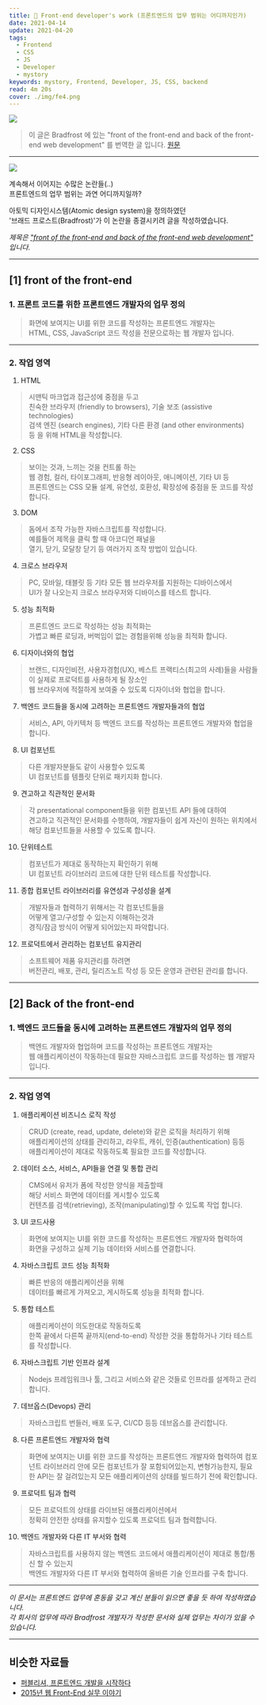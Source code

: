 ```yaml
---
title: 🌿 Front-end developer's work (프론트엔드의 업무 범위는 어디까지인가)
date: 2021-04-14
update: 2021-04-20
tags:
  - Frontend
  - CSS
  - JS
  - Developer
  - mystory
keywords: mystory, Frontend, Developer, JS, CSS, backend
read: 4m 20s
cover: ./img/fe4.png
---
```


![](img/fe9.png)


> 이 글은 Bradfrost 에 있는
> "front of the front-end
> and back of the front-end
> web development" 를 번역한 글 입니다. [원문](https://bradfrost.com/blog/post/front-of-the-front-end-and-back-of-the-front-end-web-development)

<hr/>

![](img/fe10.png)

계속해서 이어지는 수많은 논란들(..)  
프론트엔드의 업무 범위는 과연 어디까지일까?  
 
아토믹 디자인시스템(Atomic design system)을 정의하였던  
'브래드 프로스트(Bradfrost)'가 이 논란을 종결시키려 글을 작성하였습니다.

*제목은 ["front of the front-end and back of the front-end web development"](https://bradfrost.com/blog/post/front-of-the-front-end-and-back-of-the-front-end-web-development) 입니다.*  

<hr/>

## [1] front of the front-end

### 1. 프론트 코드를 위한 프론트엔드 개발자의 업무 정의
> 화면에 보여지는 UI를 위한 코드를 작성하는 프론트엔드 개발자는  
> HTML, CSS, JavaScript 코드 작성을 전문으로하는 웹 개발자 입니다.

<hr/>

### 2. 작업 영역

1. HTML  
> 시맨틱 마크업과 접근성에 중점을 두고  
친숙한 브라우저 (friendly to browsers), 기술 보조 (assistive technologies)  
검색 엔진 (search engines), 기타 다른 환경 (and other environments)  
등 을 위해 HTML을 작성합니다.

2. CSS  
> 보이는 것과, 느끼는 것을 컨트롤 하는  
웹 경험, 컬러, 타이포그래피, 반응형 레이아웃, 애니메이션, 기타 UI 등  
프론트엔드는 CSS 모듈 설계, 유연성, 호환성, 확장성에 중점을 둔 코드를 작성합니다.

3. DOM  
> 돔에서 조작 가능한 자바스크립트를 작성합니다.  
예를들어 제목을 클릭 할 때 아코디언 패널을  
열기, 닫기, 모달창 닫기 등 여러가지 조작 방법이 있습니다.

4. 크로스 브라우저  
> PC, 모바일, 태블릿 등 기타 모든 웹 브라우저를 지원하는 디바이스에서  
UI가 잘 나오는지 크로스 브라우저와 디바이스를 테스트 합니다.

5. 성능 최적화  
> 프론트엔드 코드로 작성하는 성능 최적화는  
가볍고 빠른 로딩과, 버벅임이 없는 경험을위해 성능을 최적화 합니다.

6. 디자이너와의 협업  
> 브랜드, 디자인비전, 사용자경험(UX), 베스트 프랙티스(최고의 사례)들을 
사람들이 실제로 프로덕트를 사용하게 될 장소인  
웹 브라우저에 적절하게 보여줄 수 있도록 디자이너와 협업을 합니다.

7. 백엔드 코드들을 동시에 고려하는 프론트엔드 개발자들과의 협업  
> 서비스, API, 아키텍처 등 백엔드 코드를 작성하는 프론트엔드 개발자와 협업을 합니다.

8. UI 컴포넌트  
> 다른 개발자분들도 같이 사용할수 있도록  
UI 컴포넌트를 템플릿 단위로 패키지화 합니다.

9. 견고하고 직관적인 문서화  
> 각 presentational component들을 위한 컴포넌트 API 들에 대하여  
견고하고 직관적인 문서화를 수행하여, 개발자들이 쉽게 자신이 원하는 위치에서  
해당 컴포넌트들을 사용할 수 있도록 합니다.

10. 단위테스트  
> 컴포넌트가 제대로 동작하는지 확인하기 위해  
UI 컴포넌트 라이브러리 코드에 대한 단위 테스트를 작성합니다.

11. 종합 컴포넌트 라이브러리를 유연성과 구성성을 설계  
> 개발자들과 협력하기 위해서는 각 컴포넌트들을  
어떻게 열고/구성할 수 있는지 이해하는것과  
경직/잠금 방식이 어떻게 되어있는지 파악합니다.

12. 프로덕트에서 관리하는 컴포넌트 유지관리  
> 소프트웨어 제품 유지관리를 하려면  
버전관리, 배포, 관리, 릴리즈노트 작성 등 모든 운영과 관련된 관리를 합니다.

<hr/>

## [2] Back of the front-end

### 1. 백엔드 코드들을 동시에 고려하는 프론트엔드 개발자의 업무 정의
> 백엔드 개발자와 협업하며 코드를 작성하는 프론트엔드 개발자는  
> 웹 애플리케이션이 작동하는데 필요한 자바스크립트 코드를 작성하는 웹 개발자 입니다.

<hr/>

### 2. 작업 영역

1. 애플리케이션 비즈니스 로직 작성  
> CRUD (create, read, update, delete)와 같은 로직을 처리하기 위해  
애플리케이션의 상태를 관리하고, 라우트, 캐쉬, 인증(authentication) 등등  
애플리케이션이 제대로 작동하도록 필요한 코드를 작성합니다.

2. 데이터 소스, 서비스, API들을 연결 및 통합 관리  
> CMS에서 유저가 폼에 작성한 양식을 제출할때  
해당 서비스 화면에 데이터를 게시할수 있도록  
컨텐츠를 검색(retrieving), 조작(manipulating)할 수 있도록 작업 합니다.

3. UI 코드사용  
> 화면에 보여지는 UI를 위한 코드를 작성하는 프론트엔드 개발자와 협력하여  
화면을 구성하고 실제 기능 데이터와 서비스를 연결합니다.

4. 자바스크립트 코드 성능 최적화
> 빠른 반응의 애플리케이션을 위해  
 데이터를 빠르게 가져오고, 게시하도록 성능을 최적화 합니다.

5. 통합 테스트
> 애플리케이션이 의도한대로 작동하도록  
한쪽 끝에서 다른쪽 끝까지(end-to-end) 작성한 것을 통합하거나 기타 테스트를 작성합니다.

6. 자바스크립트 기반 인프라 설계
> Nodejs 프레임워크나 툴, 그리고 서비스와 같은 것들로 인프라를 설계하고 관리합니다.

7. 데브옵스(Devops) 관리
> 자바스크립트 번들러, 배포 도구, CI/CD 등등 데브옵스를 관리합니다.

8. 다른 프론트엔드 개발자와 협력
> 화면에 보여지는 UI를 위한 코드를 작성하는 프론트엔드 개발자와 협력하여
컴포넌트 라이브러리 안에 모든 컴포넌트가 잘 포함되어있는지, 변형가능한지, 필요한 API는 잘 걸려있는지 모든 애플리케이션의 상태를 빌드하기 전에 확인합니다.

9. 프로덕트 팀과 협력
> 모든 프로덕트의 상태를 라이브된 애플리케이션에서  
정확히 안전한 상태를 유지할수 있도록 프로덕트 팀과 협력합니다.

10. 백엔드 개발자와 다른 IT 부서와 협력
> 자바스크립트를 사용하지 않는 백엔드 코드에서 애플리케이션이 제대로 통합/통신 할 수 있는지  
백엔드 개발자와 다른 IT 부서와 협력하여 올바른 기술 인프라를 구축 합니다.

<hr/>

*이 문서는 프론트엔드 업무에 혼동을 갖고 계신 분들이 읽으면 좋을 듯 하여 작성하였습니다.*  
*각 회사의 업무에 따라 Bradfrost 개발자가 작성한 문서와 실제 업무는 차이가 있을 수 있습니다.*


<hr/>

## 비슷한 자료들

- [퍼블리셔, 프론트엔드 개발을 시작하다](https://www.slideshare.net/yakuyaku/ss-70154490)
- [2015년 웹 Front-End 실무 이야기](https://www.slideshare.net/jinkwonlee52/frontend-46605098)


